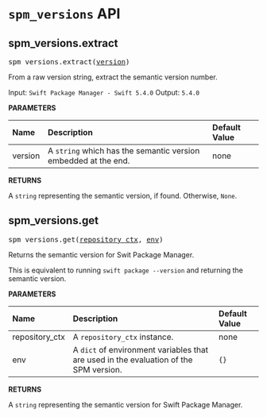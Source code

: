 <!-- Generated with Stardoc, Do Not Edit! -->
# `spm_versions` API


<a id="#spm_versions.extract"></a>

## spm_versions.extract

<pre>
spm_versions.extract(<a href="#spm_versions.extract-version">version</a>)
</pre>

From a raw version string, extract the semantic version number.

Input: `Swift Package Manager - Swift 5.4.0`
Output: `5.4.0`


**PARAMETERS**


| Name  | Description | Default Value |
| :------------- | :------------- | :------------- |
| <a id="spm_versions.extract-version"></a>version |  A <code>string</code> which has the semantic version embedded at the end.   |  none |

**RETURNS**

A `string` representing the semantic version, if found. Otherwise, `None`.


<a id="#spm_versions.get"></a>

## spm_versions.get

<pre>
spm_versions.get(<a href="#spm_versions.get-repository_ctx">repository_ctx</a>, <a href="#spm_versions.get-env">env</a>)
</pre>

Returns the semantic version for Swit Package Manager.

This is equivalent to running `swift package --version` and returning
the semantic version.


**PARAMETERS**


| Name  | Description | Default Value |
| :------------- | :------------- | :------------- |
| <a id="spm_versions.get-repository_ctx"></a>repository_ctx |  A <code>repository_ctx</code> instance.   |  none |
| <a id="spm_versions.get-env"></a>env |  A <code>dict</code> of environment variables that are used in the evaluation of the SPM version.   |  <code>{}</code> |

**RETURNS**

A `string` representing the semantic version for Swift Package Manager.


